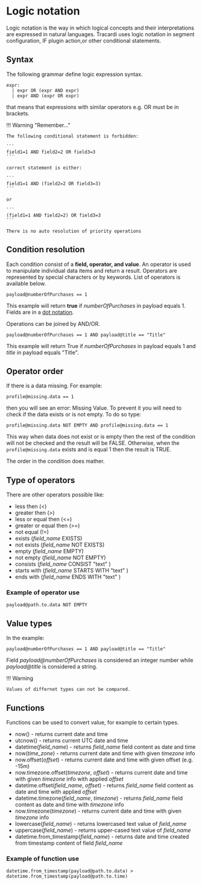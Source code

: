 # Logic notation

Logic notation is the way in which logical concepts and their interpretations 
are expressed in natural languages. Tracardi uses logic notation in segment configuration, IF plugin action,or other 
conditional statements.

## Syntax

The following grammar define logic expression syntax.

```
expr:
  | expr OR (expr AND expr)
  | expr AND (expr OR expr)
```

that means that expressions with similar operators e.g. OR must be in brackets. 

!!! Warning "Remember..."

    The following conditional statement is forbidden:
    
    ```
    field1=1 AND field2=2 OR field3=3
    ```

    correct statement is either:
    
    ```
    field1=1 AND (field2=2 OR field3=3)
    ```
    
    or
    
    ```
    (field1=1 AND field2=2) OR field3=3
    ```
    
    There is no auto resolution of priority operations

## Condition resolution

Each condition consist of a __field, operator, and value__. An operator is used to 
manipulate individual data items and return a result. 
Operators are represented by special characters or by keywords. List of operators is 
available below.

``` title="Example"
payload@numberOfPurchases == 1
```

This example will return __true__ if *numberOfPurchases* in payload equals 1.
Fields are in a [dot notation](dot_notation.md).

Operations can be joined by AND/OR. 

``` title="Example"
payload@numberOfPurchases == 1 AND payload@title == "Title"
```

This example will return True if *numberOfPurchases* in payload equals 1 and *title* in payload 
equals "Title".


## Operator order

If there is a data missing. For example:

```
profile@missing.data == 1
```

then you will see an error: Missing Value. To prevent it you will need to check if the data exists or is not empty.
To do so type:

```
profile@missing.data NOT EMPTY AND profile@missing.data == 1
```

This way when data does not exist or is empty then the rest of the condition will not be checked and the result will be
FALSE. Otherwise, when the `profile@missing.data` exists and is equal 1 then the result is TRUE. 

The order in the condition does mather.

## Type of operators

There are other operators possible like:

* less then (<)
* greater then (>)
* less or equal then (<=)
* greater or equal then (>=)
* not equal (!=)
* exists (*field_name* EXISTS)
* not exists (*field_name* NOT EXISTS)
* empty (*field_name* EMPTY)
* not empty (*field_name* NOT EMPTY)
* consists (*field_name* CONSIST "text" )
* starts with (*field_name* STARTS WITH "text" )
* ends with (*field_name* ENDS WITH "text" )

### Example of operator use

``` title="Example"
payload@path.to.data NOT EMPTY
```


## Value types

In the example:

``` title="Example"
payload@numberOfPurchases == 1 AND payload@title == "Title"
```

Field *payload@numberOfPurchases* is considered an integer number while 
*payload@title* is considered a string. 

!!! Warning

    Values of differnet types can not be compared. 

## Functions

Functions can be used to convert value, for example to certain types.

* now() - returns current date and time
* utcnow() - returns current UTC date and time
* datetime(*field_name*) - returns *field_name* field content as date and time
* now(*time_zone*) - returns current date and time with given *timezone* info
* now.offset(*offset*) - returns current date and time with given offset (e.g. -15m)
* now.timezone.offset(*timezone*, *offset*) - returns current date and time with given 
  *timezone* info with applied *offset*
* datetime.offset(*field_name*, *offset*) - returns *field_name* field content as 
  date and time with applied *offset*
* datetime.timezone(*field_name*, *timezone*) - returns *field_name* field content
  as date and time with *timezone* info
* now.timezone(*timezone*) - returns current date and time with given *timezone* info
* lowercase(*field_name*) - returns lowercased text value of *field_name*
* uppercase(*field_name*) - returns upper-cased text value of *field_name*
* datetime.from_timestamp(*field_name*) - returns date and time created from timestamp
  content of field *field_name*

### Example of function use

``` title="Example"
datetime.from_timestamp(payload@path.to.data) > datetime.from_timestamp(payload@path.to.time)
```

